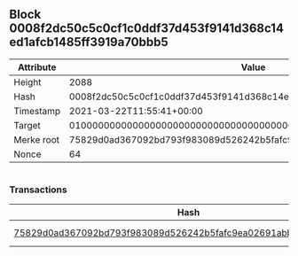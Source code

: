 ## Block 0008f2dc50c5c0cf1c0ddf37d453f9141d368c14ed1afcb1485ff3919a70bbb5

Attribute | Value
--- | ---
Height | 2088
Hash | 0008f2dc50c5c0cf1c0ddf37d453f9141d368c14ed1afcb1485ff3919a70bbb5
Timestamp | 2021-03-22T11:55:41+00:00
Target | 0100000000000000000000000000000000000000000000000000000000000000
Merke root | 75829d0ad367092bd793f983089d526242b5fafc9ea02691abb2c564086f602e
Nonce | 64

```

```

### Transactions

Hash | Amount
--- | ---
[75829d0ad367092bd793f983089d526242b5fafc9ea02691abb2c564086f602e](75829d0ad367092bd793f983089d526242b5fafc9ea02691abb2c564086f602e.md) | 10.00000000 SKEPTI 
